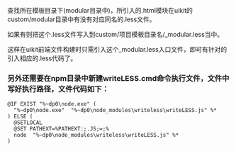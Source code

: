 查找所在模板目录下(modular目录中)，所引入的.html模块在uikit的custom/modular目录中有没有对应同名的.less文件。

如果有则把这个.less文件写入到custom/项目模板目录名/_modular.less当中。

这样在uikit前端文件构建时只需引入这个_modular.less入口文件，即可有针对的引入相应的.less代码了。

### 另外还需要在npm目录中新建writeLESS.cmd命令执行文件，文件中写好执行路径，文件代码如下：
```
@IF EXIST "%~dp0\node.exe" (
  "%~dp0\node.exe"  "%~dp0\node_modules\writeless\writeLESS.js" %*
) ELSE (
  @SETLOCAL
  @SET PATHEXT=%PATHEXT:;.JS;=;%
  node  "%~dp0\node_modules\writeless\writeLESS.js" %*
)
```